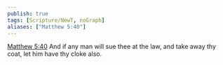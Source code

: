 ```yaml
---
publish: true
tags: [Scripture/NewT, noGraph]
aliases: ["Matthew 5:40"]
---
```

[Matthew 5:40](https://churchofjesuschrist.org/study/scriptures/nt/matt/5?lang=eng&id=p40#p40) And if any man will sue thee at the law, and take away thy coat, let him have thy cloke also.
